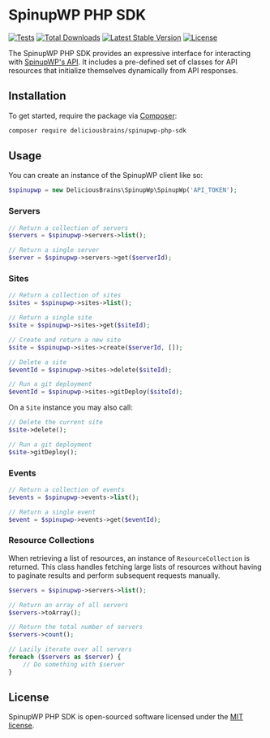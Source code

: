 # SpinupWP PHP SDK

[![Tests](https://github.com/deliciousbrains/spinupwp-php-sdk/actions/workflows/tests.yml/badge.svg?event=push)](https://github.com/deliciousbrains/spinupwp-php-sdk/actions/workflows/tests.yml)
[![Total Downloads](https://img.shields.io/packagist/dt/deliciousbrains/spinupwp-php-sdk)](https://packagist.org/packages/deliciousbrains/spinupwp-php-sdk)
[![Latest Stable Version](https://img.shields.io/packagist/v/deliciousbrains/spinupwp-php-sdk)](https://packagist.org/packages/deliciousbrains/spinupwp-php-sdk)
[![License](https://img.shields.io/packagist/l/deliciousbrains/spinupwp-php-sdk)](https://packagist.org/packages/deliciousbrains/spinupwp-php-sdk)

The SpinupWP PHP SDK provides an expressive interface for interacting with [SpinupWP's API](https://api.spinupwp.com). It includes a pre-defined set of classes for API resources that initialize themselves dynamically from API responses.

## Installation
To get started, require the package via [Composer](https://getcomposer.org):
```bash
composer require deliciousbrains/spinupwp-php-sdk
```

## Usage
You can create an instance of the SpinupWP client like so:
```php
$spinupwp = new DeliciousBrains\SpinupWp\SpinupWp('API_TOKEN');
```

### Servers
```php
// Return a collection of servers
$servers = $spinupwp->servers->list();

// Return a single server
$server = $spinupwp->servers->get($serverId);
```

### Sites
```php
// Return a collection of sites
$sites = $spinupwp->sites->list();

// Return a single site
$site = $spinupwp->sites->get($siteId);

// Create and return a new site 
$site = $spinupwp->sites->create($serverId, []);

// Delete a site
$eventId = $spinupwp->sites->delete($siteId);

// Run a git deployment
$eventId = $spinupwp->sites->gitDeploy($siteId);
```
On a `Site` instance you may also call:
```php
// Delete the current site
$site->delete();

// Run a git deployment
$site->gitDeploy();
````

### Events
```php
// Return a collection of events
$events = $spinupwp->events->list();

// Return a single event
$event = $spinupwp->events->get($eventId);
```

### Resource Collections
When retrieving a list of resources, an instance of `ResourceCollection` is returned. This class handles fetching large lists of resources without having to paginate results and perform subsequent requests manually.
```php
$servers = $spinupwp->servers->list();

// Return an array of all servers
$servers->toArray();

// Return the total number of servers
$servers->count();

// Lazily iterate over all servers
foreach ($servers as $server) {
    // Do something with $server
}
```

## License
SpinupWP PHP SDK is open-sourced software licensed under the [MIT license](LICENSE.md).